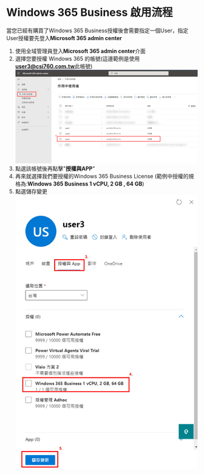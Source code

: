 # Windows 365 Business 啟用流程 
當您已經有購買了Windows 365 Business授權後會需要指定一個User，指定User授權要先登入**Microsoft 365 admin center** <br>
1. 使用全域管理員登入**Microsoft 365 admin center**介面 <br>
2. 選擇您要授權 Windows 365 的帳號(這邊範例是使用**user3@csi760.com.tw**此帳號) <br>
![GITHUB](https://github.com/A-0428/Windows-365/blob/main/Windows365/image1.jpg) <br>
3. 點選該帳號後再點擊"**授權與APP**" <br>
4. 再來就選擇我們要授權的Windows 365 Business License (範例中授權的規格為:**Windows 365 Business 1 vCPU, 2 GB , 64 GB**) <br>
5. 點選儲存變更 <br>
![GITHUB](https://github.com/A-0428/Windows-365/blob/main/Windows365/image2.jpg) <br>
